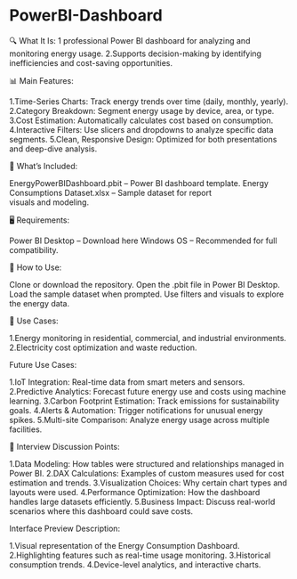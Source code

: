 # PowerBI-Dashboard
🔍 What It Is:
1 professional Power BI dashboard for analyzing and monitoring energy usage.
2.Supports decision-making by identifying inefficiencies and cost-saving opportunities.

📊 Main Features:

1.Time-Series Charts: Track energy trends over time (daily, monthly, yearly).
2.Category Breakdown: Segment energy usage by device, area, or type.
3.Cost Estimation: Automatically calculates cost based on consumption.
4.Interactive Filters: Use slicers and dropdowns to analyze specific data segments.
5.Clean, Responsive Design: Optimized for both presentations and deep-dive analysis.

📂 What’s Included:

EnergyPowerBIDashboard.pbit – Power BI dashboard template.
Energy Consumptions Dataset.xlsx – Sample dataset for report visuals and modeling.

🖥 Requirements:

Power BI Desktop – Download here
Windows OS – Recommended for full compatibility.

🚀 How to Use:

Clone or download the repository.
Open the .pbit file in Power BI Desktop.
Load the sample dataset when prompted.
Use filters and visuals to explore the energy data.

🎯 Use Cases:

1.Energy monitoring in residential, commercial, and industrial environments.
2.Electricity cost optimization and waste reduction.

Future Use Cases:

1.IoT Integration: Real-time data from smart meters and sensors.
2.Predictive Analytics: Forecast future energy use and costs using machine learning.
3.Carbon Footprint Estimation: Track emissions for sustainability goals.
4.Alerts & Automation: Trigger notifications for unusual energy spikes.
5.Multi-site Comparison: Analyze energy usage across multiple facilities.

💼 Interview Discussion Points:

1.Data Modeling: How tables were structured and relationships managed in Power BI.
2.DAX Calculations: Examples of custom measures used for cost estimation and trends.
3.Visualization Choices: Why certain chart types and layouts were used.
4.Performance Optimization: How the dashboard handles large datasets efficiently.
5.Business Impact: Discuss real-world scenarios where this dashboard could save costs.

Interface Preview Description:

1.Visual representation of the Energy Consumption Dashboard.
2.Highlighting features such as real-time usage monitoring.
3.Historical consumption trends.
4.Device-level analytics, and interactive charts.
